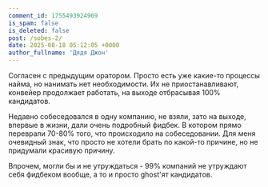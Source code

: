 ```yaml
---
comment_id: 1755493924969
is_spam: false
is_deleted: false
post: /sobes-2/
date: 2025-08-18 05:12:05 +0000
author_fullname: 'Дядя Джон'
---
```


Согласен с предыдущим оратором. Просто есть уже какие-то процессы найма, но нанимать нет необходимости. Их не приостанавливают, конвейер продолжает работать, на выходе отбрасывая 100% кандидатов.

Недавно собеседовался в одну компанию, не взяли, зато на выходе, впервые в жизни, дали очень подробный фидбек. В котором прямо переврали 70-80% того, что происходило на собеседовании. Для меня очевидный знак, что просто не хотели брать по какой-то причине, но не придумали красивую причину.

Впрочем, могли бы и не утруждаться - 99% компаний не утруждают себя фидбеком вообще, а то и просто ghost'ят кандидатов.

